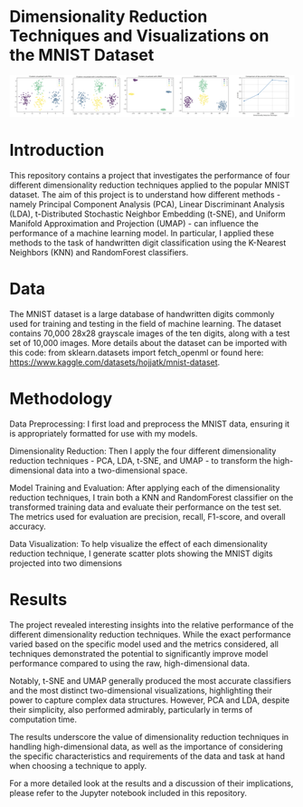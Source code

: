 # Dimensionality Reduction Techniques and Visualizations on the MNIST Dataset

![Combined Images](<Images/Combined Images.png>)

# Introduction
This repository contains a project that investigates the performance of four different dimensionality reduction techniques applied to the popular MNIST dataset. The aim of this project is to understand how different methods - namely Principal Component Analysis (PCA), Linear Discriminant Analysis (LDA), t-Distributed Stochastic Neighbor Embedding (t-SNE), and Uniform Manifold Approximation and Projection (UMAP) - can influence the performance of a machine learning model. In particular, I applied these methods to the task of handwritten digit classification using the K-Nearest Neighbors (KNN) and RandomForest classifiers.

# Data
The MNIST dataset is a large database of handwritten digits commonly used for training and testing in the field of machine learning. The dataset contains 70,000 28x28 grayscale images of the ten digits, along with a test set of 10,000 images. More details about the dataset can be imported with this code: from sklearn.datasets import fetch_openml or found here: https://www.kaggle.com/datasets/hojjatk/mnist-dataset.

# Methodology
Data Preprocessing: I first load and preprocess the MNIST data, ensuring it is appropriately formatted for use with my models.

Dimensionality Reduction: Then I apply the four different dimensionality reduction techniques - PCA, LDA, t-SNE, and UMAP - to transform the high-dimensional data into a two-dimensional space.

Model Training and Evaluation: After applying each of the dimensionality reduction techniques, I train both a KNN and RandomForest classifier on the transformed training data and evaluate their performance on the test set. The metrics used for evaluation are precision, recall, F1-score, and overall accuracy.

Data Visualization: To help visualize the effect of each dimensionality reduction technique, I generate scatter plots showing the MNIST digits projected into two dimensions

# Results
The project revealed interesting insights into the relative performance of the different dimensionality reduction techniques. While the exact performance varied based on the specific model used and the metrics considered, all techniques demonstrated the potential to significantly improve model performance compared to using the raw, high-dimensional data.

Notably, t-SNE and UMAP generally produced the most accurate classifiers and the most distinct two-dimensional visualizations, highlighting their power to capture complex data structures. However, PCA and LDA, despite their simplicity, also performed admirably, particularly in terms of computation time.

The results underscore the value of dimensionality reduction techniques in handling high-dimensional data, as well as the importance of considering the specific characteristics and requirements of the data and task at hand when choosing a technique to apply.

For a more detailed look at the results and a discussion of their implications, please refer to the Jupyter notebook included in this repository.


